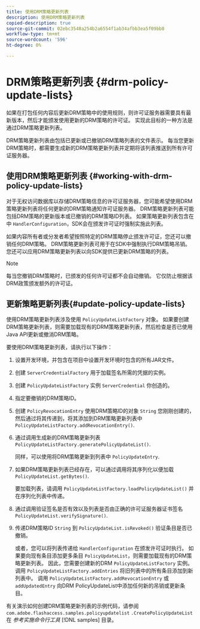 ```yaml
---
title: 使用DRM策略更新列表
description: 使用DRM策略更新列表
copied-description: true
source-git-commit: 02ebc3548a254b2a6554f1ab34afbb3ea5f09bb8
workflow-type: tm+mt
source-wordcount: '596'
ht-degree: 0%

---
```


# DRM策略更新列表 {#drm-policy-update-lists}

如果在打包任何内容后更新DRM策略中的使用规则，则许可证服务器需要具有最新版本，然后才能颁发使用更新的DRM策略的许可证。 实现此目标的一种方法是通过DRM策略更新列表。

DRM策略更新列表由包括已更新或已撤销DRM策略列表的文件表示。 每当您更新DRM策略时，都需要生成新的DRM策略更新列表并定期将该列表推送到所有许可证服务器。

## 使用DRM策略更新列表 {#working-with-drm-policy-update-lists}

对于无权访问数据库以存储DRM策略信息的许可证服务器，您可能希望使用DRM策略更新列表将任何更新的DRM策略通知许可证服务器。 DRM策略更新列表可能包括DRM策略的更新版本或已撤销的DRM策略ID列表。 如果策略更新列表包含在中 `HandlerConfiguration`，SDK会在颁发许可证时强制实施此列表。

如果内容所有者或分发者希望按照特定的DRM策略停止颁发许可证，您还可以撤销任何DRM策略。 DRM策略更新列表可用于在SDK中强制执行DRM策略吊销。 您还可以应用DRM策略更新列表以向SDK提供已更新DRM策略的列表。

>[!NOTE]
>
>每当您撤销DRM策略时，已颁发的任何许可证都不会自动撤销。 它仅防止根据该DRM政策颁发额外的许可证。

## 更新策略更新列表{#update-policy-update-lists}

使用DRM策略更新列表涉及使用 `PolicyUpdateListFactory` 对象。 如果要创建DRM策略更新列表，则需要加载现有的DRM策略更新列表，然后检查是否已使用Java API更新或撤消DRM策略。

要使用DRM策略更新列表，请执行以下操作：

1. 设置开发环境，并包含在项目中设置开发环境时包含的所有JAR文件。
1. 创建 `ServerCredentialFactory` 用于加载签名所需的凭据的实例。
1. 创建 `PolicyUpdateListFactory` 实例 `ServerCredential` 你创造的。
1. 指定要撤销的DRM策略ID。
1. 创建 `PolicyRevocationEntry` 使用DRM策略ID的对象 `String` 您刚刚创建的，然后通过将其传递到，将其添加到DRM策略更新列表中 `PolicyUpdateListFactory.addRevocationEntry()`.
1. 通过调用生成新的DRM策略更新列表 `PolicyUpdateListFactory.generatePolicyUpdateList()`.

   同样，可以使用将DRM策略更新到列表中 `PolicyUpdateEntry`.
1. 如果DRM策略更新列表已经存在，可以通过调用将其序列化以便加载 `PolicyUpdateList.getBytes()`.

   要加载列表，请调用 `PolicyUpdateListFactory.loadPolicyUpdateList()` 并在序列化列表中传递。
1. 通过调用验证签名是否有效以及列表是否由正确的许可证服务器证书签名 `PolicyUpdateList.verifySignature()`.
1. 传递DRM策略ID `String` 到 `PolicyUpdateList.isRevoked()` 验证条目是否已撤销。

   或者，您可以将列表传递给 `HandlerConfiguration` 在颁发许可证时执行。
如果要向现有条目添加更多条目 `PolicyUpdateList`，则需要加载现有的DRM策略更新列表。 因此，您需要创建新的DRM `PolicyUpdateListFactory` 实例。 调用 `PolicyUpdateListFactory.addEntries` 将旧列表中的所有条目添加到新列表中。 调用 `PolicyUpdateListFactory.addRevocationEntry` 或 `addUpdatedEntry` 向DRM PolicyUpdateList中添加任何新的吊销或更新条目。

有关演示如何创建DRM策略更新列表的示例代码，请参阅 `com.adobe.flashaccess.samples.policyupdatelist` `.CreatePolicyUpdateList` 在 *参考实施命令行工具* [!DNL samples] 目录。
